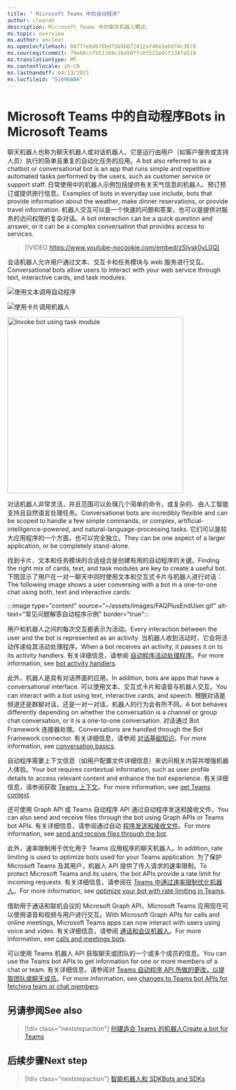 ```yaml
---
title: " Microsoft Teams 中的自动程序"
author: clearab
description: Microsoft Teams 中的聊天机器人概述。
ms.topic: overview
ms.author: anclear
ms.openlocfilehash: 08777e6d678bd75b56072412af46e3eb974c3678
ms.sourcegitcommit: 79e6bccfb513d4c16a58ffc03521edcf134fa518
ms.translationtype: MT
ms.contentlocale: zh-CN
ms.lasthandoff: 04/13/2021
ms.locfileid: "51696886"
---
```

# <a name="bots-in-microsoft-teams"></a><span data-ttu-id="8f0ba-103"> Microsoft Teams 中的自动程序</span><span class="sxs-lookup"><span data-stu-id="8f0ba-103">Bots in Microsoft Teams</span></span>

<span data-ttu-id="8f0ba-104">聊天机器人也称为聊天机器人或对话机器人，它是运行由用户（如客户服务或支持人员）执行的简单且重复的自动化任务的应用。</span><span class="sxs-lookup"><span data-stu-id="8f0ba-104">A bot also referred to as a chatbot or conversational bot is an app that runs simple and repetitive automated tasks performed by the users, such as customer service or support staff.</span></span> <span data-ttu-id="8f0ba-105">日常使用中的机器人示例包括提供有关天气信息的机器人、预订预订或提供旅行信息。</span><span class="sxs-lookup"><span data-stu-id="8f0ba-105">Examples of bots in everyday use include, bots that provide information about the weather, make dinner reservations, or provide travel information.</span></span> <span data-ttu-id="8f0ba-106">机器人交互可以是一个快速的问题和答案，也可以是提供对服务的访问权限的复杂对话。</span><span class="sxs-lookup"><span data-stu-id="8f0ba-106">A bot interaction can be a quick question and answer, or it can be a complex conversation that provides access to services.</span></span>

> [!VIDEO https://www.youtube-nocookie.com/embed/zSIysk0yL0Q]

<span data-ttu-id="8f0ba-107">会话机器人允许用户通过文本、交互卡和任务模块与 web 服务进行交互。</span><span class="sxs-lookup"><span data-stu-id="8f0ba-107">Conversational bots allow users to interact with your web service through text, interactive cards, and task modules.</span></span>

![使用文本调用自动程序](~/assets/images/invokebotwithtext.png)

![使用卡片调用机器人](~/assets/images/invokebotwithcard.png)

<img src="~/assets/images/task-module-example.png" alt="Invoke bot using task module" width="400"/>

<span data-ttu-id="8f0ba-110">对话机器人非常灵活，并且范围可以处理几个简单的命令，或复杂的、由人工智能支持且自然语言处理任务。</span><span class="sxs-lookup"><span data-stu-id="8f0ba-110">Conversational bots are incredibly flexible and can be scoped to handle a few simple commands, or complex, artificial-intelligence-powered, and natural-language-processing tasks.</span></span> <span data-ttu-id="8f0ba-111">它们可以是较大应用程序的一个方面，也可以完全独立。</span><span class="sxs-lookup"><span data-stu-id="8f0ba-111">They can be one aspect of a larger application, or be completely stand-alone.</span></span>

<span data-ttu-id="8f0ba-112">找到卡片、文本和任务模块的合适组合是创建有用的自动程序的关键。</span><span class="sxs-lookup"><span data-stu-id="8f0ba-112">Finding the right mix of cards, text, and task modules are key to create a useful bot.</span></span> <span data-ttu-id="8f0ba-113">下图显示了用户在一对一聊天中同时使用文本和交互式卡片与机器人进行对话：</span><span class="sxs-lookup"><span data-stu-id="8f0ba-113">The following image shows a user conversing with a bot in a one-to-one chat using both, text and interactive cards:</span></span>

:::image type="content" source="~/assets/images/FAQPlusEndUser.gif" alt-text="常见问题解答自动程序示例" border="true":::

<span data-ttu-id="8f0ba-115">用户和机器人之间的每次交互都表示为活动。</span><span class="sxs-lookup"><span data-stu-id="8f0ba-115">Every interaction between the user and the bot is represented as an activity.</span></span> <span data-ttu-id="8f0ba-116">当机器人收到活动时，它会将活动传递给其活动处理程序。</span><span class="sxs-lookup"><span data-stu-id="8f0ba-116">When a bot receives an activity, it passes it on to its activity handlers.</span></span> <span data-ttu-id="8f0ba-117">有关详细信息，请参阅 [自动程序活动处理程序](~/bots/bot-basics.md)。</span><span class="sxs-lookup"><span data-stu-id="8f0ba-117">For more information, see [bot activity handlers](~/bots/bot-basics.md).</span></span> 

<span data-ttu-id="8f0ba-118">此外，机器人是具有对话界面的应用。</span><span class="sxs-lookup"><span data-stu-id="8f0ba-118">In addition, bots are apps that have a conversational interface.</span></span> <span data-ttu-id="8f0ba-119">可以使用文本、交互式卡片和语音与机器人交互。</span><span class="sxs-lookup"><span data-stu-id="8f0ba-119">You can interact with a bot using text, interactive cards, and speech.</span></span> <span data-ttu-id="8f0ba-120">根据对话是频道还是群聊对话，还是一对一对话，机器人的行为会有所不同。</span><span class="sxs-lookup"><span data-stu-id="8f0ba-120">A bot behaves differently depending on whether the conversation is a channel or group chat conversation, or it is a one-to-one conversation.</span></span> <span data-ttu-id="8f0ba-121">对话通过 Bot Framework 连接器处理。</span><span class="sxs-lookup"><span data-stu-id="8f0ba-121">Conversations are handled through the Bot Framework connector.</span></span> <span data-ttu-id="8f0ba-122">有关详细信息，请参阅 [对话基础知识](~/bots/how-to/conversations/conversation-basics.md)。</span><span class="sxs-lookup"><span data-stu-id="8f0ba-122">For more information, see [conversation basics](~/bots/how-to/conversations/conversation-basics.md).</span></span>

<span data-ttu-id="8f0ba-123">自动程序需要上下文信息（如用户配置文件详细信息）来访问相关内容并增强机器人体验。</span><span class="sxs-lookup"><span data-stu-id="8f0ba-123">Your bot requires contextual information, such as user profile details to access relevant content and enhance the bot experience.</span></span> <span data-ttu-id="8f0ba-124">有关详细信息，请参阅获取 [Teams 上下文](~/bots/how-to/get-teams-context.md)。</span><span class="sxs-lookup"><span data-stu-id="8f0ba-124">For more information, see [get Teams context](~/bots/how-to/get-teams-context.md).</span></span> 

<span data-ttu-id="8f0ba-125">还可使用 Graph API 或 Teams 自动程序 API 通过自动程序发送和接收文件。</span><span class="sxs-lookup"><span data-stu-id="8f0ba-125">You can also send and receive files through the bot using Graph APIs or Teams bot APIs.</span></span> <span data-ttu-id="8f0ba-126">有关详细信息，请参阅通过自动 [程序发送和接收文件](~/bots/how-to/bots-filesv4.md)。</span><span class="sxs-lookup"><span data-stu-id="8f0ba-126">For more information, see [send and receive files through the bot](~/bots/how-to/bots-filesv4.md).</span></span>

<span data-ttu-id="8f0ba-127">此外，速率限制用于优化用于 Teams 应用程序的聊天机器人。</span><span class="sxs-lookup"><span data-stu-id="8f0ba-127">In addition, rate limiting is used to optimize bots used for your Teams application.</span></span> <span data-ttu-id="8f0ba-128">为了保护 Microsoft Teams 及其用户，机器人 API 提供了传入请求的速率限制。</span><span class="sxs-lookup"><span data-stu-id="8f0ba-128">To protect Microsoft Teams and its users, the bot APIs provide a rate limit for incoming requests.</span></span> <span data-ttu-id="8f0ba-129">有关详细信息，请参阅在 [Teams 中通过速率限制优化机器人](~/bots/how-to/rate-limit.md)。</span><span class="sxs-lookup"><span data-stu-id="8f0ba-129">For more information, see [optimize your bot with rate limiting in Teams](~/bots/how-to/rate-limit.md).</span></span>

<span data-ttu-id="8f0ba-130">借助用于通话和联机会议的 Microsoft Graph API，Microsoft Teams 应用现在可以使用语音和视频与用户进行交互。</span><span class="sxs-lookup"><span data-stu-id="8f0ba-130">With Microsoft Graph APIs for calls and online meetings, Microsoft Teams apps can now interact with users using voice and video.</span></span> <span data-ttu-id="8f0ba-131">有关详细信息，请参阅 [通话和会议机器人](~/bots/calls-and-meetings/calls-meetings-bots-overview.md)。</span><span class="sxs-lookup"><span data-stu-id="8f0ba-131">For more information, see [calls and meetings bots](~/bots/calls-and-meetings/calls-meetings-bots-overview.md).</span></span> 

<span data-ttu-id="8f0ba-132">可以使用 Teams 机器人 API 获取聊天或团队的一个或多个成员的信息。</span><span class="sxs-lookup"><span data-stu-id="8f0ba-132">You can use the Teams bot APIs to get information for one or more members of a chat or team.</span></span> <span data-ttu-id="8f0ba-133">有关详细信息，请参阅对 [Teams 自动程序 API 所做的更改，以提取团队或聊天成员](~/resources/team-chat-member-api-changes.md)。</span><span class="sxs-lookup"><span data-stu-id="8f0ba-133">For more information, see [changes to Teams bot APIs for fetching team or chat members](~/resources/team-chat-member-api-changes.md).</span></span>

## <a name="see-also"></a><span data-ttu-id="8f0ba-134">另请参阅</span><span class="sxs-lookup"><span data-stu-id="8f0ba-134">See also</span></span>

> [!div class="nextstepaction"]
> [<span data-ttu-id="8f0ba-135">创建适合 Teams 的机器人</span><span class="sxs-lookup"><span data-stu-id="8f0ba-135">Create a bot for Teams</span></span>](~/bots/how-to/create-a-bot-for-teams.md)

## <a name="next-step"></a><span data-ttu-id="8f0ba-136">后续步骤</span><span class="sxs-lookup"><span data-stu-id="8f0ba-136">Next step</span></span>

> [!div class="nextstepaction"]
> [<span data-ttu-id="8f0ba-137">智能机器人和 SDK</span><span class="sxs-lookup"><span data-stu-id="8f0ba-137">Bots and SDKs</span></span>](~/bots/bot-features.md)
